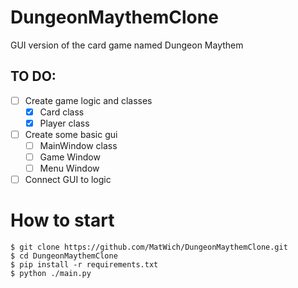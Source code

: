 # DungeonMaythemClone
GUI version of the card game named Dungeon Maythem 

## TO DO:
- [ ] Create game logic and classes
  - [x] Card class
  - [x] Player class
    
- [ ] Create some basic gui
  - [ ] MainWindow class
  - [ ] Game Window
  - [ ] Menu Window
- [ ] Connect GUI to logic

# How to start 

```
$ git clone https://github.com/MatWich/DungeonMaythemClone.git
$ cd DungeonMaythemClone
$ pip install -r requirements.txt
$ python ./main.py
```